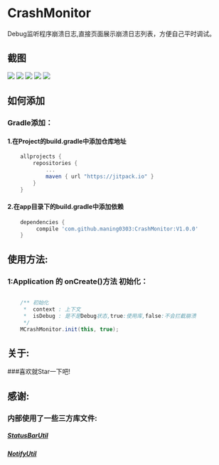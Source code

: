 # CrashMonitor
Debug监听程序崩溃日志,直接页面展示崩溃日志列表，方便自己平时调试。

## 截图

![](https://github.com/maning0303/CrashMonitor/raw/master/screenshots/001.png)
![](https://github.com/maning0303/CrashMonitor/raw/master/screenshots/002.png)
![](https://github.com/maning0303/CrashMonitor/raw/master/screenshots/003.png)
![](https://github.com/maning0303/CrashMonitor/raw/master/screenshots/004.png)
![](https://github.com/maning0303/CrashMonitor/raw/master/screenshots/005.png)


## 如何添加
### Gradle添加：
#### 1.在Project的build.gradle中添加仓库地址

``` gradle
	allprojects {
		repositories {
			...
			maven { url "https://jitpack.io" }
		}
	}
```

#### 2.在app目录下的build.gradle中添加依赖
``` gradle
	dependencies {
	     compile 'com.github.maning0303:CrashMonitor:V1.0.0'
	}
```

## 使用方法:
### 1:Application 的 onCreate()方法 初始化：

``` java

    /** 初始化
     *  context : 上下文
     *  isDebug : 是不是Debug状态,true:使用库,false:不会拦截崩溃
     */
    MCrashMonitor.init(this, true);

```

## 关于:
###喜欢就Star一下吧!


## 感谢:
### 内部使用了一些三方库文件:
##### [StatusBarUtil](https://github.com/laobie/StatusBarUtil)
##### [NotifyUtil](https://github.com/wenmingvs/NotifyUtil)

